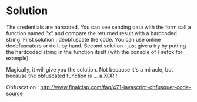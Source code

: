 # Solution

The credentials are harcoded. You can see sending data with the form call a function named "x" and compare the returned result with a hardcoded string.
First solution : deobfuscate the code. You can use online deobfuscators or do it by hand.
Second solution : just give a try by putting the hardcoded string in the function itself (with the console of Firefox for example).

Magically, it will give you the solution. Not because it's a miracle, but because the obfuscated function is ... a XOR ! 

Obfuscation : http://www.finalclap.com/faq/471-javascript-obfusquer-code-source
